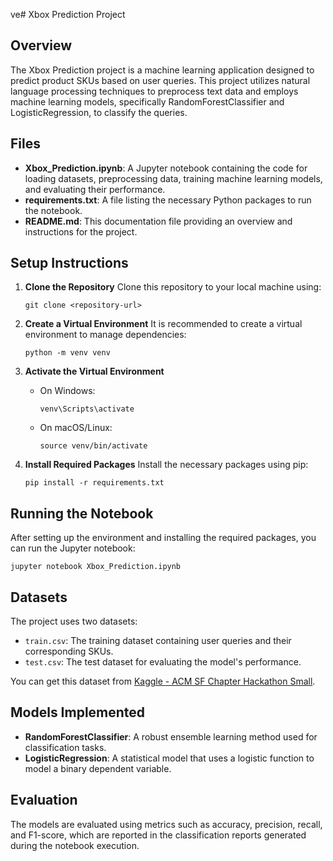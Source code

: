 ve# Xbox Prediction Project

## Overview
The Xbox Prediction project is a machine learning application designed to predict product SKUs based on user queries. This project utilizes natural language processing techniques to preprocess text data and employs machine learning models, specifically RandomForestClassifier and LogisticRegression, to classify the queries.

## Files
- **Xbox_Prediction.ipynb**: A Jupyter notebook containing the code for loading datasets, preprocessing data, training machine learning models, and evaluating their performance.
- **requirements.txt**: A file listing the necessary Python packages to run the notebook.
- **README.md**: This documentation file providing an overview and instructions for the project.

## Setup Instructions
1. **Clone the Repository**
   Clone this repository to your local machine using:
   ```
   git clone <repository-url>
   ```

2. **Create a Virtual Environment**
   It is recommended to create a virtual environment to manage dependencies:
   ```
   python -m venv venv
   ```

3. **Activate the Virtual Environment**
   - On Windows:
     ```
     venv\Scripts\activate
     ```
   - On macOS/Linux:
     ```
     source venv/bin/activate
     ```

4. **Install Required Packages**
   Install the necessary packages using pip:
   ```
   pip install -r requirements.txt
   ```

## Running the Notebook
After setting up the environment and installing the required packages, you can run the Jupyter notebook:
```
jupyter notebook Xbox_Prediction.ipynb
```

## Datasets
The project uses two datasets:
- `train.csv`: The training dataset containing user queries and their corresponding SKUs.
- `test.csv`: The test dataset for evaluating the model's performance.

You can get this dataset from [Kaggle - ACM SF Chapter Hackathon Small](https://www.kaggle.com/competitions/acm-sf-chapter-hackathon-small/overview).

## Models Implemented
- **RandomForestClassifier**: A robust ensemble learning method used for classification tasks.
- **LogisticRegression**: A statistical model that uses a logistic function to model a binary dependent variable.

## Evaluation
The models are evaluated using metrics such as accuracy, precision, recall, and F1-score, which are reported in the classification reports generated during the notebook execution.